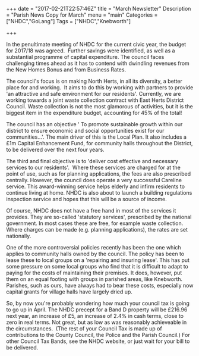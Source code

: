 +++
date = "2017-02-21T22:57:46Z"
title = "March Newsletter"
Description = "Parish News Copy for March"
menu = "main"
Categories = ["NHDC","GoLang"]
Tags = ["NHDC","Knebworth"]

+++




In the penultimate meeting of NHDC for the current civic year, the budget for 2017/18 was agreed.  Further savings were identified, as well as a substantial programme of capital expenditure. The council faces challenging times ahead as it has to contend with dwindling revenues from the New Homes Bonus and from Business Rates.

The council's focus is on making North Herts, in all its diversity, a better place for and working.  It aims to do this by working with partners to provide 'an attractive and safe environment for our residents'. Currently, we are working towards a joint waste collection contract with East Herts District Council. Waste collection is not the most glamorous of activities, but it is the biggest item in the expenditure budget, accounting for 45% of the total!

The council has an objective ' To promote sustainable growth within our district to ensure economic and social opportunities exist for our communities...'. The main driver of this is the Local Plan. It also includes a £1m Capital Enhancement Fund, for community halls throughout the District, to be delivered over the next four years. 

The third and final objective is to 'deliver cost effective and necessary services to our residents'.  Where these services are charged for at the point of use, such as for planning applications, the fees are also prescribed centrally. However, the council does operate a very successful Careline service. This award-winning service helps elderly and infirm residents to continue living at home. NHDC is also about to launch a building regulations inspection service and hopes that this will be a source of income. 

Of course, NHDC does not have a free hand in most of the services it provides. They are so-called 'statutory services', prescribed by the national government. In most cases these are free, for example waste collection. Where charges can be made (e.g. planning applications), the rates are set nationally.

One of the more controversial policies recently has been the one which applies to community halls owned by the council. The policy has been to lease these to local groups on a 'repairing and insuring lease'. This has put some pressure on some local groups who find that it is difficult to adapt to paying for the costs of maintaining their premises. It does, however, put them on an equal footing with groups in parished areas, like Knebworth. Parishes, such as ours, have always had to bear these costs, especially now capital grants for village halls have largely dried up.

So, by now you're probably wondering how much your council tax is going to go up in April. The NHDC precept for a Band D property will be £216.96 next year, an increase of £5, an increase of 2.4% in cash terms, close to zero in real terms. Not great, but as low as was reasonably achieveable in the circumstances.  (The rest of your Council Tax is made up of contributions to the County Council, the Police and the Parish Council.) For other Council Tax Bands, see the NHDC website, or just wait for your bill to be delivered.<span id="header-c48" class="anchor"></span>

 
